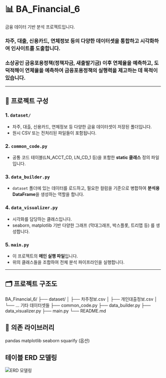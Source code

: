 # 📊 BA_Financial_6

금융 데이터 기반 분석 프로젝트입니다.  

### 차주, 대출, 신용카드, 연체정보 등의 다양한 데이터셋을 통합하고 시각화하여 인사이트를 도출합니다.
### 소상공인 금융포용정책(정책자금, 새출발기금) 이후 연체율을 예측하고, 도덕적해이 연체율을 예측하여 금융포용정책의 실행력을 제고하는 데 목적이 있습니다.
---

## 📁 프로젝트 구성

### 1. `dataset/`
- 차주, 대출, 신용카드, 연체정보 등 다양한 금융 데이터셋이 저장된 폴더입니다.
- 원시 CSV 또는 전처리된 파일들이 포함됩니다.

### 2. `common_code.py`
- 공통 코드 테이블(LN_ACCT_CD, LN_CD_1 등)을 포함한 **static 클래스** 정의 파일입니다.

### 3. `data_builder.py`
- `dataset` 폴더에 있는 데이터를 로드하고, 필요한 컬럼을 기준으로 병합하여 **분석용 DataFrame**을 생성하는 역할을 합니다.

### 4. `data_visualizer.py`
- 시각화를 담당하는 클래스입니다.
- seaborn, matplotlib 기반 다양한 그래프 (막대그래프, 박스플롯, 트리맵 등) 를 생성합니다.

### 5. `main.py`
- 이 프로젝트의 **메인 실행 파일**입니다.
- 위의 클래스들을 조합하여 전체 분석 파이프라인을 실행합니다.

---

## 🗂️ 프로젝트 구조도
BA_Financial_6/ ├── dataset/ │ ├── 차주정보.csv │ ├── 개인대출정보.csv │ └── ... 기타 데이터셋들 ├── common_code.py ├── data_builder.py ├── data_visualizer.py ├── main.py └── README.md


## 🔧 의존 라이브러리
pandas
matplotlib
seaborn
squarify (옵션)

## 테이블 ERD 모델링 
![ERD 모델링](https://github.com/user-attachments/assets/a17dbd44-6ce3-48ad-b76a-077e48b80de8)

